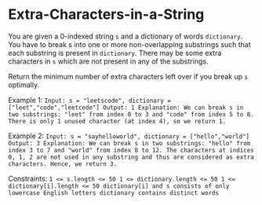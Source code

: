 # Extra-Characters-in-a-String

You are given a 0-indexed string `s` and a dictionary of words `dictionary`. You have to break s into one or more non-overlapping substrings such that each substring is present in `dictionary`. There may be some extra characters in `s` which are not present in any of the substrings.

Return the minimum number of extra characters left over if you break up `s` optimally.

 

Example 1:
`
Input: s = "leetscode", dictionary = ["leet","code","leetcode"]
Output: 1
Explanation: We can break s in two substrings: "leet" from index 0 to 3 and "code" from index 5 to 8. There is only 1 unused character (at index 4), so we return 1.
`

Example 2:
`
Input: s = "sayhelloworld", dictionary = ["hello","world"]
Output: 3
Explanation: We can break s in two substrings: "hello" from index 3 to 7 and "world" from index 8 to 12. The characters at indices 0, 1, 2 are not used in any substring and thus are considered as extra characters. Hence, we return 3.
`

Constraints:
`
1 <= s.length <= 50
1 <= dictionary.length <= 50
1 <= dictionary[i].length <= 50
dictionary[i] and s consists of only lowercase English letters
dictionary contains distinct words
`

